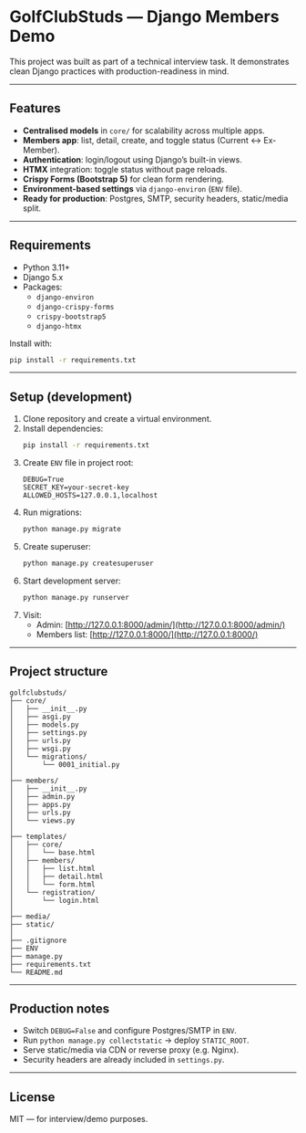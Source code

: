 # GolfClubStuds — Django Members Demo

This project was built as part of a technical interview task.
It demonstrates clean Django practices with production-readiness in mind.

---

## Features

- **Centralised models** in `core/` for scalability across multiple apps.
- **Members app**: list, detail, create, and toggle status (Current ↔ Ex-Member).
- **Authentication**: login/logout using Django’s built-in views.
- **HTMX** integration: toggle status without page reloads.
- **Crispy Forms (Bootstrap 5)** for clean form rendering.
- **Environment-based settings** via `django-environ` (`ENV` file).
- **Ready for production**: Postgres, SMTP, security headers, static/media split.

---

## Requirements

- Python 3.11+
- Django 5.x
- Packages:
  - `django-environ`
  - `django-crispy-forms`
  - `crispy-bootstrap5`
  - `django-htmx`

Install with:

```bash
pip install -r requirements.txt
```

---

## Setup (development)

1. Clone repository and create a virtual environment.
2. Install dependencies:
   ```bash
   pip install -r requirements.txt
   ```
3. Create `ENV` file in project root:
   ```dotenv
   DEBUG=True
   SECRET_KEY=your-secret-key
   ALLOWED_HOSTS=127.0.0.1,localhost
   ```
4. Run migrations:
   ```bash
   python manage.py migrate
   ```
5. Create superuser:
   ```bash
   python manage.py createsuperuser
   ```
6. Start development server:
   ```bash
   python manage.py runserver
   ```
7. Visit:
   - Admin: [http://127.0.0.1:8000/admin/](http://127.0.0.1:8000/admin/)
   - Members list: [http://127.0.0.1:8000/](http://127.0.0.1:8000/)

---

## Project structure

```text
golfclubstuds/
├── core/
│   ├── __init__.py
│   ├── asgi.py
│   ├── models.py
│   ├── settings.py
│   ├── urls.py
│   ├── wsgi.py
│   └── migrations/
│       └── 0001_initial.py
│
├── members/
│   ├── __init__.py
│   ├── admin.py
│   ├── apps.py
│   ├── urls.py
│   └── views.py
│
├── templates/
│   ├── core/
│   │   └── base.html
│   ├── members/
│   │   ├── list.html
│   │   ├── detail.html
│   │   └── form.html
│   └── registration/
│       └── login.html
│
├── media/
├── static/
│
├── .gitignore
├── ENV
├── manage.py
├── requirements.txt
└── README.md
```

---

## Production notes

- Switch `DEBUG=False` and configure Postgres/SMTP in `ENV`.
- Run `python manage.py collectstatic` → deploy `STATIC_ROOT`.
- Serve static/media via CDN or reverse proxy (e.g. Nginx).
- Security headers are already included in `settings.py`.

---

## License

MIT — for interview/demo purposes.
